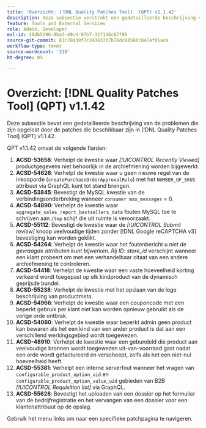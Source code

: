 ```yaml
---
title: 'Overzicht: [!DNL Quality Patches Tool]  (QPT) v1.1.42'
description: Deze subsectie verstrekt een gedetailleerde beschrijving van de kwesties die door de flarden beschikbaar in  [!DNL Quality Patches Tool]  (QPT) v1.1.42 worden bevestigd.
feature: Tools and External Services
role: Admin, Developer
exl-id: 40db5196-0ba3-49c4-97b7-32f146c67f95
source-git-commit: 81c78439f7c243437b7b76dc80560c847af95ace
workflow-type: tm+mt
source-wordcount: '319'
ht-degree: 0%

---
```


# Overzicht: [!DNL Quality Patches Tool] (QPT) v1.1.42

Deze subsectie bevat een gedetailleerde beschrijving van de problemen die zijn opgelost door de patches die beschikbaar zijn in [!DNL Quality Patches Tool] (QPT) v1.1.42.

QPT v1.1.42 omvat de volgende flarden:

1. **ACSD-53658**: Verhelpt de kwestie waar *[!UICONTROL Recently Viewed]* productgegevens niet behoorlijk in de archiefmening worden bijgewerkt.
1. **ACSD-54626**: Verhelpt de kwestie waar u geen nieuwe regel van de inkooporde (`createPurchaseOrderApprovalRule`) met het `NUMBER_OF_SKUS` attribuut via GraphQL kunt tot stand brengen.
1. **ACSD-53845**: Bevestigt de MySQL kwestie van de verbindingsonderbreking wanneer `consumer max_messages` = 0.
1. **ACSD-54890**: Verhelpt de kwestie waar `aggregate_sales_report_bestsellers_data` fouten MySQL toe te schrijven aan `/tmp` schijf die uit ruimte is veroorzaakt.
1. **ACSD-55112**: Bevestigt de kwestie waar de *[!UICONTROL Submit review]* knoop veelvoudige tijden zonder [!DNL Google reCAPTCHA v3] bevestiging kan worden geklikt.
1. **ACSD-54264**: Verhelpt de kwestie waar het foutenbericht *u niet de gevraagde attributen kunt bijwerken. Rij ID: store_id* verschijnt wanneer een klant probeert om met een verhandelbaar citaat van een andere archiefmening te controleren.
1. **ACSD-54418**: Verhelpt de kwestie waar een vaste hoeveelheid korting verkeerd wordt toegepast op elk kindproduct van de dynamisch geprijsde bundel.
1. **ACSD-55238**: Verhelpt de kwestie met het opslaan van de lege beschrijving van productmeta.
1. **ACSD-54966**: Verhelpt de kwestie waar een couponcode met een beperkt gebruik per klant niet kan worden opnieuw gebruikt als de vorige orde ontbrak.
1. **ACSD-54060**: Verhelpt de kwestie waar beperkt admin geen product kan bewaren als het een kind van een ander product is dat aan een verschillend werkingsgebied wordt toegewezen.
1. **ACSD-48910**: Verhelpt de kwestie waar een gebundeld die product aan veelvoudige bronnen wordt toegewezen uit-van-voorraad gaat nadat een orde wordt gefactureerd en verscheept, zelfs als het een niet-nul hoeveelheid heeft.
1. **ACSD-55381**: Verhelpt een interne serverfout wanneer het vragen van `configurable_product_option_uid` en `configurable_product_option_value_uid` gebieden van B2B *[!UICONTROL Requisition list]* via GraphQL.
1. **ACSD-55628**: Bevestigt het uploaden van een dossier op het formulier van de bedrijfregistratie en het vervangen van een dossier voor een klantenattribuut op de opslag.

Gebruik het menu links om naar een specifieke patchpagina te navigeren.
